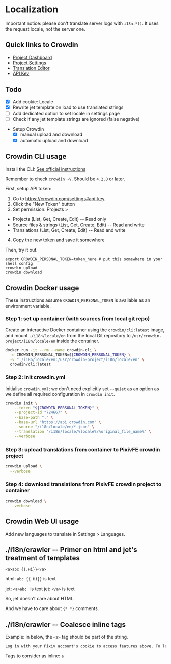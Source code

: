 # Localization

Important notice: please don't translate server logs with `i18n.*()`. It uses the request locale, not the server one.

## Quick links to Crowdin

- [Project Dashboard](https://crowdin.com/project/pixivfe)
- [Project Settings](https://crowdin.com/project/pixivfe/settings)
- [Translation Editor](https://crowdin.com/editor/pixivfe)
- [API Key](https://crowdin.com/settings#api-key)

## Todo

- [x] Add cookie: Locale
- [x] Rewrite jet template on load to use translated strings
- [ ] Add dedicated option to set locale in settings page
- [ ] Check if any jet template strings are ignored (false negative)
- Setup Crowdin
  - [x] manual upload and download
  - [x] automatic upload and download

## Crowdin CLI usage

Install the CLI: [See official instructions](https://crowdin.github.io/crowdin-cli/installation)

Remember to check `crowdin -V`. Should be `4.2.0` or later.

First, setup API token:

1. Go to https://crowdin.com/settings#api-key
2. Click the "New Token" button
3. Set permission: Projects >
  - Projects (List, Get, Create, Edit) -- Read only
  - Source files & strings (List, Get, Create, Edit) -- Read and write
  - Translations (List, Get, Create, Edit) -- Read and write
4. Copy the new token and save it somewhere

Then, try it out.

```shell
export CROWDIN_PERSONAL_TOKEN=token_here # put this somewhere in your shell config
crowdin upload
crowdin download
```

## Crowdin Docker usage

These instructions assume `CROWDIN_PERSONAL_TOKEN` is available as an environment variable.

### Step 1: set up container (with sources from local git repo)

Create an interactive Docker container using the `crowdin/cli:latest` image, and mount `./i18n/locale/en` from the local Git repository to `/usr/crowdin-project/i18n/locale/en` inside the container.

```sh
docker run -it --rm --name crowdin-cli \
  -e CROWDIN_PERSONAL_TOKEN=${CROWDIN_PERSONAL_TOKEN} \
  -v "./i18n/locale/en:/usr/crowdin-project/i18n/locale/en" \
  crowdin/cli:latest
```

### Step 2: init crowdin.yml

Initialise `crowdin.yml`; we don't need explicitly set `--quiet` as an option as we define all required configuration in `crowdin init`.

```sh
crowdin init \
    --token "${CROWDIN_PERSONAL_TOKEN}" \
    --project-id "724667" \
    --base-path "." \
    --base-url "https://api.crowdin.com" \
    --source "/i18n/locale/en/*.json" \
    --translation "/i18n/locale/%locale%/%original_file_name%" \
    --verbose
```

### Step 3: upload translations from container to PixivFE crowdin project

```sh
crowdin upload \
  --verbose
```

### Step 4: download translations from PixivFE crowdin project to container

```sh
crowdin download \
  --verbose
```

## Crowdin Web UI usage

Add new languages to translate in Settings > Languages.

## ./i18n/crawler -- Primer on html and jet's treatment of templates

```
<a>abc {{.Hi}}</a>
```

html: `abc {{.Hi}}` is text

jet: `<a>abc ` is text
jet: `</a>` is text

So, jet doesn't care about HTML.

And we have to care about `{* *}` comments.

## ./i18n/crawler -- Coalesce inline tags

Example: in below, the `<a>` tag should be part of the string.

```html
Log in with your Pixiv account's cookie to access features above. To learn how to obtain your cookie, please see <a href="https://pixivfe-docs.pages.dev/obtaining-pixivfe-token/">the guide on obtaining your PixivFE token</a>.
```

Tags to consider as inline: `a`
